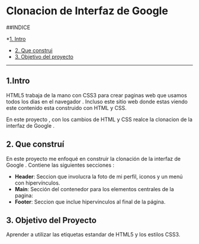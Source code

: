 #  Clonacion de Interfaz de Google

##INDICE

*[1. Intro](#)
* [2. Que construi](#)
* [3. Objetivo del proyecto](#)

****

## 1.Intro
HTML5 trabaja de la mano con CSS3 para crear  paginas web que usamos todos los dias en el navegador . Incluso este sitio web  donde estas viendo este contenido esta construido con HTML y CSS.

En este proyecto , con los cambios de HTML y CSS realce la clonacion de la interfaz  de Google .


## 2. Que construí
En este proyecto me enfoqué en construir la  clonación de la interfaz  de Google . Contiene las siguientes secciones :

* **Header**: Seccion que involucra la foto de mi perfil, iconos y un menú  con hipervínculos.
*  **Main**: Sección del contenedor para los elementos centrales de la pagina: 
*  **Footer**: Seccion que inclue hipervinculos  al final de la página. 

## 3. Objetivo del Proyecto
Aprender a utilizar las etiquetas estandar de HTML5 y los estilos CSS3.
